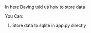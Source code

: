 In here Daving told us how to store data <br>

You Can:
<ol>
    <li> Store data to sqlite in app.py directly </li>
</ol>
